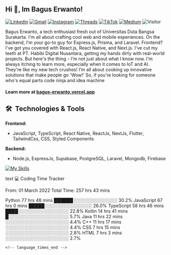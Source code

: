 ## Hi 👋, Im Bagus Erwanto!

[![Linkedin](https://img.shields.io/badge/-baguserwanto-blue?style=flat&logo=Linkedin&logoColor=white)](https://www.linkedin.com/in/baguserwanto/)
[![Gmail](https://img.shields.io/badge/-bagus251001@gmail.com-c14438?style=flat&logo=Gmail&logoColor=white)](mailto:bagus251001@gmail.com)
[![Instagram](https://img.shields.io/badge/-bagus_64byte-e4405f?style=flat&logo=Instagram&logoColor=white)](https://www.instagram.com/bagus_64byte/)
[![Threads](https://img.shields.io/badge/-bagus_64byte-000000?style=flat&logo=threads&logoColor=white)](https://www.threads.net/@bagus_64byte)
[![TikTok](https://img.shields.io/badge/-erwantax-black?style=flat&logo=TikTok&logoColor=white)](https://www.tiktok.com/@erwantax)
[![Medium](https://img.shields.io/badge/-@bagus251001-black?style=flat&logo=Medium&logoColor=white)](https://medium.com/@bagus251001)
![Visitor](https://komarev.com/ghpvc/?username=volumeee&label=Visitor&color=2bbc8a)

Bagus Erwanto, a tech enthusiast fresh out of Universitas Duta Bangsa Surakarta. I'm all about crafting cool web and mobile experiences. On the backend, I'm your go-to guy for Express.js, Prisma, and Laravel. Frontend? I've got you covered with React.js, React Native, and Next.js. I've cut my teeth at PT. Habibi Digital Nusantara, getting my hands dirty with real-world projects. But here's the thing - I'm not just about what I know now. I'm always itching to learn more, especially when it comes to IoT and AI. They're like my new tech crushes! I'm all about cooking up innovative solutions that make people go 'Wow!' So, if you're looking for someone who's equal parts code ninja and idea machine

#### Learn more at [bagus-erwanto.vercel.app](https://bagus-erwanto.vercel.app/about)


## 🛠 &nbsp;Technologies & Tools

**Frontend:**
- JavaScript, TypeScript, React Native, ReactJs, NextJs, Flutter, TailwindCss, CSS, Styled Components

**Backend:**
- Node.js, ExpressJs, Supabase, PostgreSQL, Laravel, Mongodb, Firebase

[![My Skills](https://skillicons.dev/icons?i=javascript,react,typescript,nextjs,java,kotlin,python,html,css,tailwind,nodejs,express,mysql,mongodb,prisma,figma,supabase,postgresql,laravel,firebase,vite,webpack,vercel,git,github,githubactions,androidstudio,arduino,postman,tensorflow&theme=light)](https://skillicons.dev)

<!-- language_times_start -->
text
💻 Coding Time Tracker

From: 01 March 2022
Total Time: 257 hrs 43 mins

Python       77 hrs 48 mins  ██████░░░░░░░░░░░░░░ 30.2%
JavaScript   67 hrs 0 mins   █████░░░░░░░░░░░░░░░ 26.0%
TypeScript   58 hrs 46 mins  ████░░░░░░░░░░░░░░░░ 22.8%
Kotlin       14 hrs 41 mins  █░░░░░░░░░░░░░░░░░░░ 5.7%
Java         11 hrs 22 mins  ░░░░░░░░░░░░░░░░░░░░ 4.4%
C++          11 hrs 17 mins  ░░░░░░░░░░░░░░░░░░░░ 4.4%
CSS          7 hrs 15 mins   ░░░░░░░░░░░░░░░░░░░░ 2.8%
HTML         7 hrs 3 mins    ░░░░░░░░░░░░░░░░░░░░ 2.7%
```
<!-- language_times_end -->
